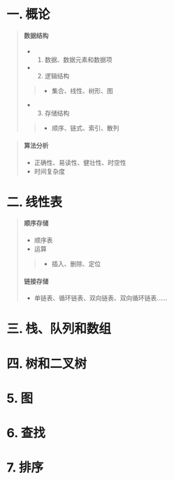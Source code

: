 # 一. 概论
> #### 数据结构
> - 1. 数据、数据元素和数据项
> - 2. 逻辑结构
> > - 集合、线性、树形、图
> 
> - 3. 存储结构 
> > - 顺序、链式、索引、散列

> #### 算法分析
> - 正确性、易读性、健壮性、时空性
> - 时间复杂度

# 二. 线性表
> #### 顺序存储
> - 顺序表
> - 运算
> > - 插入、删除、定位
> #### 链接存储
> - 单链表、循环链表、双向链表、双向循环链表......

# 三. 栈、队列和数组

# 四. 树和二叉树

# 5. 图

# 6. 查找

# 7. 排序